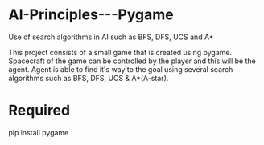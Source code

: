 # AI-Principles---Pygame

Use of search algorithms in AI such as BFS, DFS, UCS and A\*

This project consists of a small game that is created using pygame. Spacecraft of the game can be controlled by the player and this will be the agent. Agent is able to find it's way to the goal using several search algorithms such as BFS, DFS, UCS & A*(A-star).

# Required

pip install pygame

